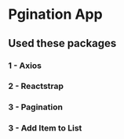 # Pgination App


## Used these packages


### 1 - Axios
### 2 - Reactstrap
### 3 - Pagination
### 3 - Add Item to List
